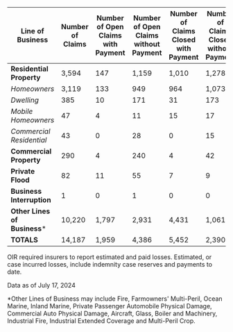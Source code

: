 **Line of Business** |  **Number of Claims** |  **Number of Open Claims with Payment** |  **Number of Open Claims without Payment** |  **Number of Claims Closed with Payment** |  **Number of Claims Closed without Payment** |  **Percent of Claims Closed**  
---|---|---|---|---|---|---  
**Residential Property** |  3,594  |  147  |  1,159  |  1,010  |  1,278  |  63.7%   
_Homeowners_ |  3,119  |  133  |  949  |  964  |  1,073  |  65.3%   
_Dwelling_ |  385  |  10  |  171  |  31  |  173  |  53.0%   
_Mobile Homeowners_ |  47  |  4  |  11  |  15  |  17  |  68.1%   
_Commercial Residential_ |  43  |  0  |  28  |  0  |  15  |  34.9%   
**Commercial Property** |  290  |  4  |  240  |  4  |  42  |  15.9%   
**Private Flood** |  82  |  11  |  55  |  7  |  9  |  19.5%   
**Business Interruption** |  1  |  0  |  1  |  0  |  0  |  0%   
**Other Lines of Business*** |  10,220  |  1,797  |  2,931  |  4,431  |  1,061  |  53.7%   
**TOTALS** |  14,187  |  1,959  |  4,386  |  5,452  |  2,390  |  55.3% 


OIR required insurers to report estimated and paid losses.
                                                        Estimated, or case incurred losses, include indemnity case
                                                        reserves and payments to date. 

Data as of July 17, 2024


*Other Lines of Business may include Fire, Farmowners'
                                                            Multi-Peril, Ocean Marine, Inland Marine, Private Passenger
                                                            Automobile Physical Damage, Commercial Auto Physical Damage,
                                                            Aircraft, Glass, Boiler and Machinery, Industrial Fire,
                                                            Industrial Extended Coverage and Multi-Peril Crop.

